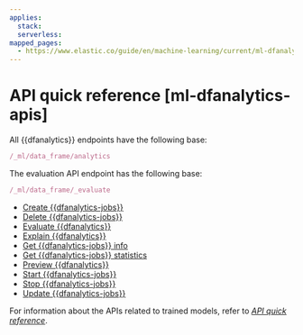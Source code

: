 ```yaml
---
applies:
  stack:
  serverless:
mapped_pages:
  - https://www.elastic.co/guide/en/machine-learning/current/ml-dfanalytics-apis.html
---
```


# API quick reference [ml-dfanalytics-apis]

All {{dfanalytics}} endpoints have the following base:

```js
/_ml/data_frame/analytics
```

The evaluation API endpoint has the following base:

```js
/_ml/data_frame/_evaluate
```

* [Create {{dfanalytics-jobs}}](https://www.elastic.co/guide/en/elasticsearch/reference/current/put-dfanalytics.html)
* [Delete {{dfanalytics-jobs}}](https://www.elastic.co/guide/en/elasticsearch/reference/current/delete-dfanalytics.html)
* [Evaluate {{dfanalytics}}](https://www.elastic.co/guide/en/elasticsearch/reference/current/evaluate-dfanalytics.html)
* [Explain {{dfanalytics}}](https://www.elastic.co/guide/en/elasticsearch/reference/current/explain-dfanalytics.html)
* [Get {{dfanalytics-jobs}} info](https://www.elastic.co/guide/en/elasticsearch/reference/current/get-dfanalytics.html)
* [Get {{dfanalytics-jobs}} statistics](https://www.elastic.co/guide/en/elasticsearch/reference/current/get-dfanalytics-stats.html)
* [Preview {{dfanalytics}}](https://www.elastic.co/guide/en/elasticsearch/reference/current/preview-dfanalytics.html)
* [Start {{dfanalytics-jobs}}](https://www.elastic.co/guide/en/elasticsearch/reference/current/start-dfanalytics.html)
* [Stop {{dfanalytics-jobs}}](https://www.elastic.co/guide/en/elasticsearch/reference/current/stop-dfanalytics.html)
* [Update {{dfanalytics-jobs}}](https://www.elastic.co/guide/en/elasticsearch/reference/current/update-dfanalytics.html)

For information about the APIs related to trained models, refer to [*API quick reference*](../nlp/ml-nlp-apis.md).
